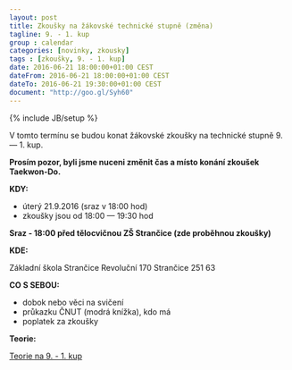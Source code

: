 ```yaml
---
layout: post
title: Zkoušky na žákovské technické stupně (změna)
tagline: 9. - 1. kup
group : calendar
categories: [novinky, zkousky]
tags : [zkoušky, 9. - 1. kup]
date: 2016-06-21 18:00:00+01:00 CEST
dateFrom: 2016-06-21 18:00:00+01:00 CEST
dateTo: 2016-06-21 19:30:00+01:00 CEST
document: "http://goo.gl/Syh60"
---
```

{% include JB/setup %}

V tomto termínu se budou konat žákovské zkoušky na technické stupně 9. &mdash; 1. kup.

**Prosím pozor, byli jsme nuceni změnit čas a místo konání zkoušek Taekwon-Do.**

**KDY:**

- úterý 21.9.2016 (sraz v 18:00 hod)
- zkoušky jsou od 18:00 &mdash; 19:30 hod

**Sraz - 18:00 před tělocvičnou ZŠ Strančice (zde proběhnou zkoušky)**

**KDE:**

Základní škola Strančice
Revoluční 170
Strančice
251 63

**CO S SEBOU:**

- dobok nebo věci na svičení
- průkazku ČNUT (modrá knížka), kdo má
- poplatek za zkoušky

**Teorie:**

<a href="{{page.document}}" class="btn btn-success" target="_blank" title="Teorie na 9. - 1. kup">Teorie na 9. - 1. kup</a>
